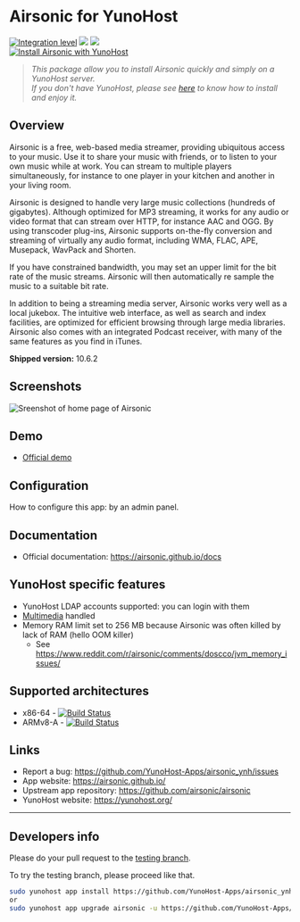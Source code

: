 # Airsonic for YunoHost

[![Integration level](https://dash.yunohost.org/integration/airsonic.svg)](https://dash.yunohost.org/appci/app/airsonic) ![](https://ci-apps.yunohost.org/ci/badges/airsonic.status.svg) ![](https://ci-apps.yunohost.org/ci/badges/airsonic.maintain.svg)  
[![Install Airsonic with YunoHost](https://install-app.yunohost.org/install-with-yunohost.png)](https://install-app.yunohost.org/?app=airsonic)

> *This package allow you to install Airsonic quickly and simply on a YunoHost server.  
If you don't have YunoHost, please see [here](https://yunohost.org/#/install) to know how to install and enjoy it.*

## Overview

Airsonic is a free, web-based media streamer, providing ubiquitous access to your music. Use it to share your music with friends, or to listen to your own music while at work. You can stream to multiple players simultaneously, for instance to one player in your kitchen and another in your living room.

Airsonic is designed to handle very large music collections (hundreds of gigabytes). Although optimized for MP3 streaming, it works for any audio or video format that can stream over HTTP, for instance AAC and OGG. By using transcoder plug-ins, Airsonic supports on-the-fly conversion and streaming of virtually any audio format, including WMA, FLAC, APE, Musepack, WavPack and Shorten.

If you have constrained bandwidth, you may set an upper limit for the bit rate of the music streams. Airsonic will then automatically re sample the music to a suitable bit rate.

In addition to being a streaming media server, Airsonic works very well as a local jukebox. The intuitive web interface, as well as search and index facilities, are optimized for efficient browsing through large media libraries. Airsonic also comes with an integrated Podcast receiver, with many of the same features as you find in iTunes.

**Shipped version:** 10.6.2

## Screenshots

![Sreenshot of home page of Airsonic](screenshot_01.png)

## Demo

* [Official demo](https://airsonic.github.io/demo/)

## Configuration

How to configure this app: by an admin panel.

## Documentation

* Official documentation: <https://airsonic.github.io/docs>

## YunoHost specific features

* YunoHost LDAP accounts supported: you can login with them
* [Multimedia](https://github.com/YunoHost-Apps/yunohost.multimedia) handled
* Memory RAM limit set to 256 MB because Airsonic was often killed by lack of RAM (hello OOM killer)
  * See <https://www.reddit.com/r/airsonic/comments/doscco/jvm_memory_issues/>

## Supported architectures

* x86-64 - [![Build Status](https://ci-apps.yunohost.org/ci/logs/airsonic%20%28Apps%29.svg)](https://ci-apps.yunohost.org/ci/apps/airsonic/)
* ARMv8-A - [![Build Status](https://ci-apps-arm.yunohost.org/ci/logs/airsonic%20%28Apps%29.svg)](https://ci-apps-arm.yunohost.org/ci/apps/airsonic/)

## Links

* Report a bug: https://github.com/YunoHost-Apps/airsonic_ynh/issues
* App website: https://airsonic.github.io/
* Upstream app repository: https://github.com/airsonic/airsonic
* YunoHost website: https://yunohost.org/

---

## Developers info

Please do your pull request to the [testing branch](https://github.com/YunoHost-Apps/airsonic_ynh/tree/testing).

To try the testing branch, please proceed like that.

```bash
sudo yunohost app install https://github.com/YunoHost-Apps/airsonic_ynh/tree/testing --debug
or
sudo yunohost app upgrade airsonic -u https://github.com/YunoHost-Apps/airsonic_ynh/tree/testing --debug
```
